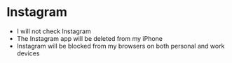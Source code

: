 # Instagram

- I will not check Instagram
- The Instagram app will be deleted from my iPhone
- Instagram will be blocked from my browsers on both personal and work devices
